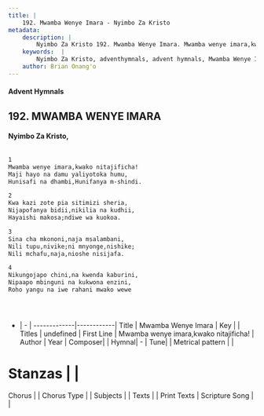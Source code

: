 ```yaml
---
title: |
    192. Mwamba Wenye Imara - Nyimbo Za Kristo
metadata:
    description: |
        Nyimbo Za Kristo 192. Mwamba Wenye Imara. Mwamba wenye imara,kwako nitajificha! Maji hayo na damu yaliyotoka humu, Hunisafi na dhambi,Hunifanya m-shindi.  
    keywords:  |
        Nyimbo Za Kristo, adventhymnals, advent hymnals, Mwamba Wenye Imara, Mwamba wenye imara,kwako nitajificha!. 
    author: Brian Onang'o
---
```


#### Advent Hymnals
## 192. MWAMBA WENYE IMARA
####  Nyimbo Za Kristo,

```txt

1
Mwamba wenye imara,kwako nitajificha!
Maji hayo na damu yaliyotoka humu,
Hunisafi na dhambi,Hunifanya m-shindi.

2
Kwa kazi zote pia sitimizi sheria,
Nijapofanya bidii,nikilia na kudhii,
Hayaishi makosa;ndiwe wa kuokoa.

3
Sina cha mkononi,naja msalambani,
Nili tupu,nivike;ni mnyonge,nishike;
Nili mchafu,naja,nioshe nisijafa.

4
Nikungojapo chini,na kwenda kaburini,
Nipaapo mbinguni na kukwona enzini,
Roho yangu na iwe rahani mwako wewe





```

- |   -  |
-------------|------------|
Title | Mwamba Wenye Imara |
Key |  |
Titles | undefined |
First Line | Mwamba wenye imara,kwako nitajificha! |
Author | 
Year | 
Composer| |
Hymnal|  - |
Tune|  |
Metrical pattern | |
# Stanzas |  |
Chorus |  |
Chorus Type |  |
Subjects | |
Texts |  |
Print Texts | 
Scripture Song |  |
    
